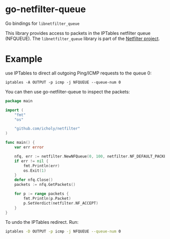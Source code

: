 go-netfilter-queue
==================

Go bindings for `libnetfilter_queue`

This library provides access to packets in the IPTables netfilter queue (NFQUEUE).
The `libnetfilter_queue` library is part of the [Netfilter project](http://netfilter.org/projects/libnetfilter_queue/).

Example
=======

use IPTables to direct all outgoing Ping/ICMP requests to the queue 0:

    iptables -A OUTPUT -p icmp -j NFQUEUE --queue-num 0

You can then use go-netfilter-queue to inspect the packets:


``` go
package main

import (
	"fmt"
	"os"

	"github.com/icholy/netfilter"
)

func main() {
	var err error

	nfq, err := netfilter.NewNFQueue(0, 100, netfilter.NF_DEFAULT_PACKET_SIZE)
	if err != nil {
		fmt.Println(err)
		os.Exit(1)
	}
	defer nfq.Close()
	packets := nfq.GetPackets()

	for p := range packets {
		fmt.Println(p.Packet)
		p.SetVerdict(netfilter.NF_ACCEPT)
	}
}
```

To undo the IPTables redirect. Run:

``` sh
iptables -D OUTPUT -p icmp -j NFQUEUE --queue-num 0
```
